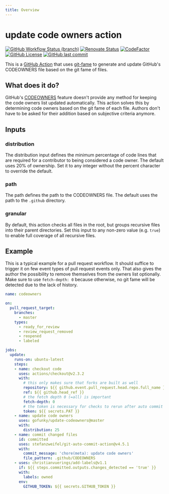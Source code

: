```yaml
---
title: Overview
---
```

# update code owners action

[![GitHub Workflow Status (branch)](https://img.shields.io/github/workflow/status/gofunky/update-codeowners/build/master?style=for-the-badge)](https://github.com/gofunky/update-codeowners/actions)
[![Renovate Status](https://img.shields.io/badge/renovate-enabled-green?style=for-the-badge&logo=renovatebot&color=1a1f6c)](https://app.renovatebot.com/dashboard#github/gofunky/update-codeowners)
[![CodeFactor](https://www.codefactor.io/repository/github/gofunky/update-codeowners/badge?style=for-the-badge)](https://www.codefactor.io/repository/github/gofunky/update-codeowners)
[![GitHub License](https://img.shields.io/github/license/gofunky/update-codeowners.svg?style=for-the-badge)](https://github.com/gofunky/update-codeowners/blob/master/LICENSE)
[![GitHub last commit](https://img.shields.io/github/last-commit/gofunky/update-codeowners.svg?style=for-the-badge&color=9cf)](https://github.com/gofunky/update-codeowners/commits/master)

This is a [GitHub Action](https://github.com/features/actions) that uses [git-fame](https://pypi.org/project/git-fame) to generate and update GitHub's CODEOWNERS file based on the git fame of files.

## What does it do?

GitHub's [CODEOWNERS](https://docs.github.com/en/github/creating-cloning-and-archiving-repositories/about-code-owners)
feature doesn't provide any method for keeping the code owners list updated automatically.
This action solves this by determining code owners based on the git fame of each file.
Authors don't have to be asked for their addition based on subjective criteria anymore.

## Inputs

### distribution

The distribution input defines the minimum percentage of code lines that are required for a contributor to being 
considered a code owner.
The default uses 20% of ownership. Set it to any integer without the percent character to override the default.

### path

The path defines the path to the CODEOWNERS file.
The default uses the path to the `.github` directory.

### granular

By default, this action checks all files in the root, but groups recursive files into their parent directories.
Set this input to any non-zero value (e.g. `true`) to enable full coverage of all recursive files.

## Example

This is a typical example for a pull request workflow.
It should suffice to trigger it on few event types of pull request events only.
That also gives the author the possibility to remove themselves from the owners list optionally.
Make sure to use `fetch-depth: 0` because otherwise, no git fame will be detected due to the lack of history.

<!-- add-file: ./.github/workflows/example.yml -->
``` yml 
name: codeowners

on:
  pull_request_target:
    branches:
      - master
    types:
      - ready_for_review
      - review_request_removed
      - reopened
      - labeled

jobs:
  update:
    runs-on: ubuntu-latest
    steps:
    - name: checkout code
      uses: actions/checkout@v2.3.2
      with:
        # this only makes sure that forks are built as well
        repository: ${{ github.event.pull_request.head.repo.full_name }}
        ref: ${{ github.head_ref }}
        # the fetch depth 0 (=all) is important
        fetch-depth: 0
        # the token is necessary for checks to rerun after auto commit
        token: ${{ secrets.PAT }}
    - name: update code owners
      uses: gofunky/update-codeowners@master
      with:
        distribution: 25
    - name: commit changed files
      id: committed
      uses: stefanzweifel/git-auto-commit-action@v4.5.1
      with:
        commit_message: 'chore(meta): update code owners'
        file_pattern: .github/CODEOWNERS
    - uses: christianvuerings/add-labels@v1.1
      if: ${{ steps.committed.outputs.changes_detected == 'true' }}
      with:
        labels: owned
      env:
        GITHUB_TOKEN: ${{ secrets.GITHUB_TOKEN }}

```
